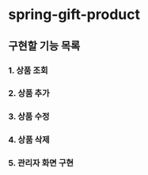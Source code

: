 # spring-gift-product

## 구현할 기능 목록

### 1. 상품 조회
### 2. 상품 추가
### 3. 상품 수정
### 4. 상품 삭제
### 5. 관리자 화면 구현